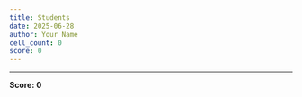 ```yaml
---
title: Students
date: 2025-06-28
author: Your Name
cell_count: 0
score: 0
---
```




---
**Score: 0**